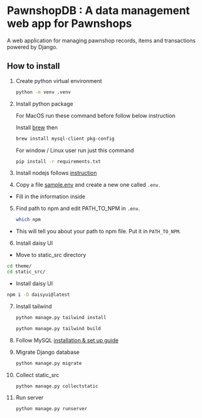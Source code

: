# PawnshopDB : A data management web app for Pawnshops

A web application for managing pawnshop records, items and transactions powered by Django.

## How to install

1. Create python virtual environment
    ```bash
    python -m venv .venv
    ```
2. Install python package

    For MacOS run these command before follow below instruction

    Install [brew](https://brew.sh) then

    ```bash
    brew install mysql-client pkg-config
    ```

    For window / Linux user run just this command

    ```bash
    pip install -r requirements.txt
    ```

3. Install nodejs follows [instruction](https://nodejs.org/en/download/package-manager)

4. Copy a file [sample.env](./sample.env) and create a new one called `.env`.

-   Fill in the information inside

5. Find path to npm and edit PATH_TO_NPM in `.env`.
    ```bash
    which npm
    ```

-   This will tell you about your path to npm file. Put it in `PATH_TO_NPM`.

6. Install daisy UI

-   Move to static_src directory

```bash
cd theme/
cd static_src/
```

-   Install daisy UI

```bash
npm i -D daisyui@latest
```

7. Install tailwind

    ```bash
    python manage.py tailwind install

    python manage.py tailwind build

    ```

8. Follow MySQL [installation & set up guide](./database_guide.md)

9. Migrate Django database

    ```bash
    python manage.py migrate
    ```

10. Collect static_src

    ```bash
    python manage.py collectstatic
    ```

11. Run server
    ```bash
    python manage.py runserver
    ```
